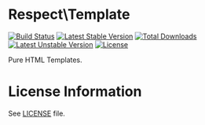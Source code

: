 Respect\Template
================

[![Build Status](https://secure.travis-ci.org/Respect/Template.png)](http://travis-ci.org/Respect/Template) [![Latest Stable Version](https://poser.pugx.org/respect/template/v/stable.png)](https://packagist.org/packages/respect/template) [![Total Downloads](https://poser.pugx.org/respect/template/downloads.png)](https://packagist.org/packages/respect/template) [![Latest Unstable Version](https://poser.pugx.org/respect/template/v/unstable.png)](https://packagist.org/packages/respect/template) [![License](https://poser.pugx.org/respect/template/license.png)](https://packagist.org/packages/respect/template)

Pure HTML Templates.

License Information
===================

See [LICENSE](LICENSE) file.
